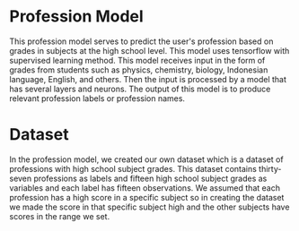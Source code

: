 # Profession Model
This profession model serves to predict the user's profession based on grades in subjects at the high school level. This model uses tensorflow with supervised learning method. This model receives input in the form of grades from students such as physics, chemistry, biology, Indonesian language, English, and others. Then the input is processed by a model that has several layers and neurons. The output of this model is to produce relevant profession labels or profession names.

# Dataset
In the profession model, we created our own dataset which is a dataset of professions with high school subject grades. This dataset contains thirty-seven professions as labels and fifteen high school subject grades as variables and each label has fifteen observations. We assumed that each profession has a high score in a specific subject so in creating the dataset we made the score in that specific subject high and the other subjects have scores in the range we set.

